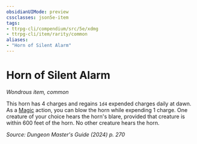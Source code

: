 ```yaml
---
obsidianUIMode: preview
cssclasses: json5e-item
tags:
- ttrpg-cli/compendium/src/5e/xdmg
- ttrpg-cli/item/rarity/common
aliases: 
- "Horn of Silent Alarm"
---
```

# Horn of Silent Alarm
*Wondrous item, common*  



This horn has 4 charges and regains `1d4` expended charges daily at dawn. As a [Magic](3-Mechanics/CLI/rules/actions.md#Magic) action, you can blow the horn while expending 1 charge. One creature of your choice hears the horn's blare, provided that creature is within 600 feet of the horn. No other creature hears the horn.

*Source: Dungeon Master's Guide (2024) p. 270*